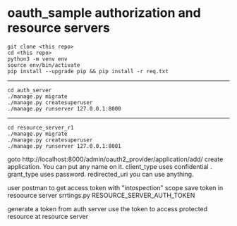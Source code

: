 # oauth_sample authorization and resource servers
```
git clone <this repo>
cd <this repo>
python3 -m venv env
source env/bin/activate
pip install --upgrade pip && pip install -r req.txt
```

---

```
cd auth_server
./manage.py migrate
./manage.py createsuperuser
./manage.py runserver 127.0.0.1:8000
```
---

```
cd resource_server_r1
./manage.py migrate
./manage.py createsuperuser
./manage.py runserver 127.0.0.1:8001
```

goto http://localhost:8000/admin/oauth2_provider/application/add/
create application. You can put any name on it. client_type uses confidential . grant_type uses password. redirected_uri you can use anything.

user postman to get access token with "intospection" scope
save token in resoource server srrtings.py RESOURCE_SERVER_AUTH_TOKEN

generate a token from auth server
use the token to access protected resource at resource server